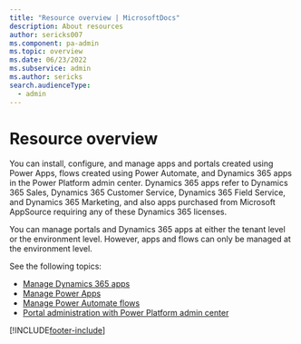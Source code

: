 ```yaml
---
title: "Resource overview | MicrosoftDocs"
description: About resources
author: sericks007
ms.component: pa-admin
ms.topic: overview
ms.date: 06/23/2022
ms.subservice: admin
ms.author: sericks 
search.audienceType: 
  - admin
---
```

# Resource overview

<!-- This was created for fwlink 2126968. Don't delete. -->

You can install, configure, and manage apps and portals created using Power Apps, flows created using Power Automate, and Dynamics 365 apps in the Power Platform admin center. Dynamics 365 apps refer to Dynamics 365 Sales, Dynamics 365 Customer Service, Dynamics 365 Field Service, and Dynamics 365 Marketing, and also apps purchased from Microsoft AppSource requiring any of these Dynamics 365 licenses.

You can manage portals and Dynamics 365 apps at either the tenant level or the environment level. However, apps and flows can only be managed at the environment level.

See the following topics:

- [Manage Dynamics 365 apps](manage-apps.md)
- [Manage Power Apps](admin-manage-apps.md)
- [Manage Power Automate flows](manage-power-automate.md)
- [Portal administration with Power Platform admin center](/powerapps/maker/portals/admin/power-platform-admin-center) 


[!INCLUDE[footer-include](../includes/footer-banner.md)]
